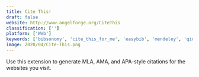 ```yaml
---
title: Cite This!
draft: false 
website: http://www.angelforge.org/CiteThis
classification: ['']
platform: ['Web']
keywords: ['bibsonomy', 'cite_this_for_me', 'easybib', 'mendeley', 'qiqqa', 'scientilla', 'scribbr_apa_generator', 'textcite', 'thomson_reuters', 'weava', 'zotero', 'bibme']
image: 2020/04/Cite-This.png
---
```

Use this extension to generate MLA, AMA, and APA-style citations for the websites you visit.